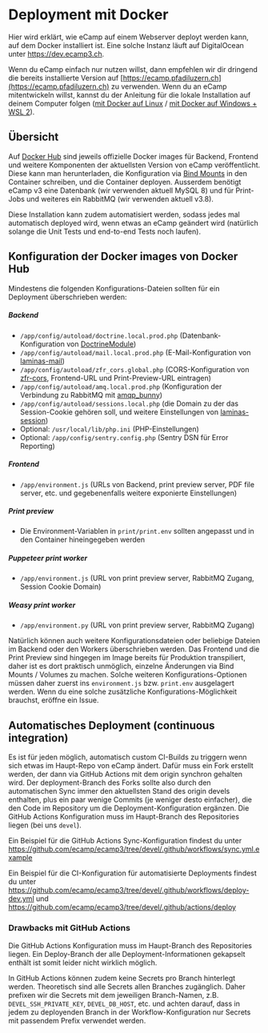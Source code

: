 # Deployment mit Docker

Hier wird erklärt, wie eCamp auf einem Webserver deployt werden kann, auf dem Docker installiert ist. Eine solche Instanz läuft auf DigitalOcean unter https://dev.ecamp3.ch.

Wenn du eCamp einfach nur nutzen willst, dann empfehlen wir dir dringend die bereits installierte Version auf [https://ecamp.pfadiluzern.ch](https://ecamp.pfadiluzern.ch) zu verwenden.
Wenn du an eCamp mitentwickeln willst, kannst du der Anleitung für die lokale Installation auf deinem Computer folgen ([mit Docker auf Linux](./install-docker.md) / [mit Docker auf Windows + WSL 2](https://github.com/ecamp/ecamp3/wiki/Getting-started-on-Windows)).

## Übersicht
Auf [Docker Hub](https://hub.docker.com/u/ecamp) sind jeweils offizielle Docker images für Backend, Frontend und weitere Komponenten der aktuellsten Version von eCamp veröffentlicht.
Diese kann man herunterladen, die Konfiguration via [Bind Mounts](https://docs.docker.com/storage/bind-mounts/) in den Container schreiben, und die Container deployen.
Ausserdem benötigt eCamp v3 eine Datenbank (wir verwenden aktuell MySQL 8) und für Print-Jobs und weiteres ein RabbitMQ (wir verwenden aktuell v3.8).

Diese Installation kann zudem automatisiert werden, sodass jedes mal automatisch deployed wird, wenn etwas an eCamp geändert wird (natürlich solange die Unit Tests und end-to-end Tests noch laufen).

## Konfiguration der Docker images von Docker Hub
Mindestens die folgenden Konfigurations-Dateien sollten für ein Deployment überschrieben werden:

##### Backend
* `/app/config/autoload/doctrine.local.prod.php` (Datenbank-Konfiguration von [DoctrineModule](https://github.com/doctrine/DoctrineModule/blob/master/docs/authentication.md))
* `/app/config/autoload/mail.local.prod.php` (E-Mail-Konfiguration von [laminas-mail](https://docs.laminas.dev/laminas-mail/transport/intro/))
* `/app/config/autoload/zfr_cors.global.php` (CORS-Konfiguration von [zfr-cors](https://github.com/zf-fr/zfr-cors#configuring-the-module), Frontend-URL und Print-Preview-URL eintragen)
* `/app/config/autoload/amq.local.prod.php` (Konfiguration der Verbindung zu RabbitMQ mit [amqp_bunny](https://github.com/php-enqueue/enqueue-dev/blob/master/docs/transport/amqp_bunny.md#create-context))
* `/app/config/autoload/sessions.local.php` (die Domain zu der das Session-Cookie gehören soll, und weitere Einstellungen von [laminas-session](https://docs.laminas.dev/laminas-session/config/))
* Optional: `/usr/local/lib/php.ini` (PHP-Einstellungen)
* Optional: `/app/config/sentry.config.php` (Sentry DSN für Error Reporting)

##### Frontend
* `/app/environment.js` (URLs von Backend, print preview server, PDF file server, etc. und gegebenenfalls weitere exponierte Einstellungen)

##### Print preview
* Die Environment-Variablen in `print/print.env` sollten angepasst und in den Container hineingegeben werden

##### Puppeteer print worker
* `/app/environment.js` (URL von print preview server, RabbitMQ Zugang, Session Cookie Domain)

##### Weasy print worker
* `/app/environment.py` (URL von print preview server, RabbitMQ Zugang)

Natürlich können auch weitere Konfigurationsdateien oder beliebige Dateien im Backend oder den Workers überschrieben werden. Das Frontend und die Print Preview sind hingegen im Image bereits für Produktion transpiliert, daher ist es dort praktisch unmöglich, einzelne Änderungen via Bind Mounts / Volumes zu machen. Solche weiteren Konfigurations-Optionen müssen daher zuerst ins `environment.js` bzw. `print.env` ausgelagert werden. Wenn du eine solche zusätzliche Konfigurations-Möglichkeit brauchst, eröffne ein Issue.

## Automatisches Deployment (continuous integration)

Es ist für jeden möglich, automatisch custom CI-Builds zu triggern wenn sich etwas im Haupt-Repo von eCamp ändert. Dafür muss ein Fork erstellt werden, der dann via GitHub Actions mit dem origin synchron gehalten wird.
Der deployment-Branch des Forks sollte also durch den automatischen Sync immer den aktuellsten Stand des origin devels enthalten, plus ein paar wenige Commits (je weniger desto einfacher), die den Code im Repository um die Deployment-Konfiguration ergänzen. Die GitHub Actions Konfiguration muss im Haupt-Branch des Repositories liegen (bei uns `devel`).

Ein Beispiel für die GitHub Actions Sync-Konfiguration findest du unter https://github.com/ecamp/ecamp3/tree/devel/.github/workflows/sync.yml.example

Ein Beispiel für die CI-Konfiguration für automatisierte Deployments findest du unter https://github.com/ecamp/ecamp3/tree/devel/.github/workflows/deploy-dev.yml und https://github.com/ecamp/ecamp3/tree/devel/.github/actions/deploy

### Drawbacks mit GitHub Actions
Die GitHub Actions Konfiguration muss im Haupt-Branch des Repositories liegen. Ein Deploy-Branch der alle Deployment-Informationen gekapselt enthält ist somit leider nicht wirklich möglich.

In GitHub Actions können zudem keine Secrets pro Branch hinterlegt werden. Theoretisch sind alle Secrets allen Branches zugänglich. Daher prefixen wir die Secrets mit dem jeweiligen Branch-Namen, z.B. `DEVEL_SSH_PRIVATE_KEY`, `DEVEL_DB_HOST`, etc. und achten darauf, dass in jedem zu deployenden Branch in der Workflow-Konfiguration nur Secrets mit passendem Prefix verwendet werden.
